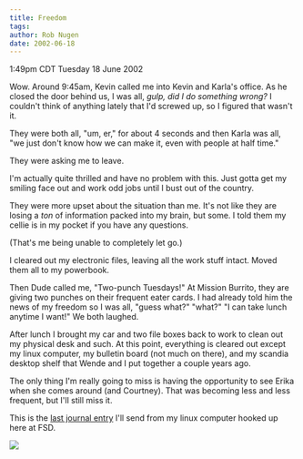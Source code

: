 ```yaml
---
title: Freedom
tags: 
author: Rob Nugen
date: 2002-06-18
---
```


<title></title>
<p class=date>1:49pm CDT Tuesday 18 June 2002</p>

<p>Wow.  Around 9:45am, Kevin called me into Kevin and Karla's
office.  As he closed the door behind us, I was all, <em>gulp,
did I do something wrong?</em>  I couldn't think of anything lately
that I'd screwed up, so I figured that wasn't it.</p>

<p>They were both all, "um, er," for about 4 seconds and then Karla
was all, "we just don't know how we can make it, even with people at
half time."</p>

<p>They were asking me to leave.</p>

<p>I'm actually quite thrilled and have no problem with this.  Just
gotta get my smiling face out and work odd jobs until I bust out of
the country.</p>

<p>They were more upset about the situation than me.  It's not like
they are losing a <em>ton</em> of information packed into my brain,
but some.  I told them my cellie is in my pocket if you have any
questions.</p>

<p>(That's me being unable to completely let go.)</p>

<p>I cleared out my electronic files, leaving all the work stuff
intact.  Moved them all to my powerbook.</p>

<p>Then Dude called me, "Two-punch Tuesdays!" At Mission Burrito, they
are giving two punches on their frequent eater cards.  I had already
told him the news of my freedom so I was all, "guess what?"  "what?"
"I can take lunch anytime I want!"  We both laughed.</p>

<p>After lunch I brought my car and two file boxes back to work to
clean out my physical desk and such.  At this point, everything is
cleared out except my linux computer, my bulletin board (not much on
there), and my scandia desktop shelf that Wende and I put together a
couple years ago.</p>

<p>The only thing I'm really going to miss is having the opportunity
to see Erika when she comes around (and Courtney).  That was becoming
less and less frequent, but I'll still miss it.</p>

<p>This is the <a href="/images/software/website/last_journal.jpg">last journal
entry</a> I'll send from my linux computer hooked up here at FSD.</p>

<p><img src='/images/rob/wL-ROB.gif'/></p>

